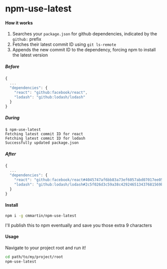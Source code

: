 # npm-use-latest

#### How it works
1. Searches your `package.json` for github dependencies, indicated by the `github:` prefix
2. Fetches their latest commit ID using `git ls-remote`
3. Appends the new commit ID to the dependency, forcing npm to install the latest version

##### Before

```javascript
{
  ...
  "dependencies": {
  	"react": "github:facebook/react",
  	"lodash": "github:lodash/lodash"
  }
}
```
##### During
```
$ npm-use-latest
Fetching latest commit ID for react
Fetching latest commit ID for lodash
Successfully updated package.json
```

##### After

```javascript
{
  ...
  "dependencies": {
    "react": "github:facebook/react#4045747af6bb83a73ef6057abd07017ee056a5f7",
    "lodash": "github:lodash/lodash#2c5f026d3c59a38c429246513437681569b523b8"
  }
}
```

#### Install
```bash
npm i -g cmmartin/npm-use-latest
```

I'll publish this to npm eventually and save you those extra 9 characters

#### Usage

Navigate to your project root and run it!

```bash
cd path/to/my/project/root
npm-use-latest
```

